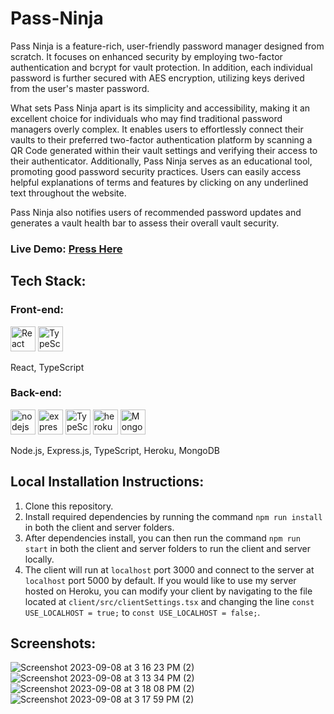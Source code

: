# Pass-Ninja

Pass Ninja is a feature-rich, user-friendly password manager designed from scratch. It focuses on enhanced security by employing two-factor authentication and bcrypt for vault protection. In addition, each individual password is further secured with AES encryption, utilizing keys derived from the user's master password.

What sets Pass Ninja apart is its simplicity and accessibility, making it an excellent choice for individuals who may find traditional password managers overly complex. It enables users to effortlessly connect their vaults to their preferred two-factor authentication platform by scanning a QR Code generated within their vault settings and verifying their access to their authenticator. Additionally, Pass Ninja serves as an educational tool, promoting good password security practices. Users can easily access helpful explanations of terms and features by clicking on any underlined text throughout the website.

Pass Ninja also notifies users of recommended password updates and generates a vault health bar to assess their overall vault security.

<h3>Live Demo: <a href='https://anthonygleason.github.io/Pass-Ninja/'>Press Here</a></h3>
<h2>Tech Stack:</h2>
<h3>Front-end:</h3>
  <span>
    <img alt="React" height=40rem width=40rem src="https://api.iconify.design/logos/react.svg?download=1" />
    <img alt="TypeScript" height=40rem width=40rem src="https://api.iconify.design/logos/typescript-icon.svg?download=1" />
  </span>
  <p>React, TypeScript</p>
<h3>Back-end:</h3>
  <span>
    <img alt="nodejs" height=40rem width=40rem src="https://api.iconify.design/vscode-icons/file-type-node.svg?download=1" />
    <img alt='express' height=40rem width=40rem src="https://api.iconify.design/skill-icons/expressjs-dark.svg?download=1" />
    <img alt="TypeScript" height=40rem width=40rem src="https://api.iconify.design/logos/typescript-icon.svg?download=1" />
    <img alt='heroku' height=40rem width=40rem src="https://api.iconify.design/skill-icons/heroku.svg?download=1" />
    <img alt='Mongodb' height=40rem width=40rem src="https://api.iconify.design/vscode-icons/folder-type-mongodb-opened.svg?download=1" />
  </span>
  <p>Node.js, Express.js, TypeScript, Heroku, MongoDB</p>
<h2>Local Installation Instructions:</h2>
<ol>
  <li>Clone this repository.</li>
  <li>Install required dependencies by running the command <code>npm run install</code> in both the client and server folders.</li>
  <li>After dependencies install, you can then run the command <code>npm run start</code> in both the client and server folders to run the client and server locally.</li>
  <li>The client will run at <code>localhost</code> port 3000 and connect to the server at <code>localhost</code> port 5000 by default. If you would like to use my server hosted on Heroku, you can modify your client by navigating to the file located at <code>client/src/clientSettings.tsx</code> and changing the line <code>const USE_LOCALHOST = true;</code> to <code>const USE_LOCALHOST = false;</code>.
  </li>
</ol>
<h2>Screenshots:</h2>

![Screenshot 2023-09-08 at 3 16 23 PM (2)](https://github.com/anthonygleason/Pass-Ninja/assets/87878255/6c64cb6b-8c03-478f-aa2a-7e44e0a56aca)
![Screenshot 2023-09-08 at 3 13 34 PM (2)](https://github.com/anthonygleason/Pass-Ninja/assets/87878255/53de499f-e864-4103-a89c-b2892acfec3e)
![Screenshot 2023-09-08 at 3 18 08 PM (2)](https://github.com/anthonygleason/Pass-Ninja/assets/87878255/569a0340-0bda-40b7-aaf4-52bedcd62257)
![Screenshot 2023-09-08 at 3 17 59 PM (2)](https://github.com/anthonygleason/Pass-Ninja/assets/87878255/4d9b0fe5-0740-49f4-b243-02bf2329ba99)
